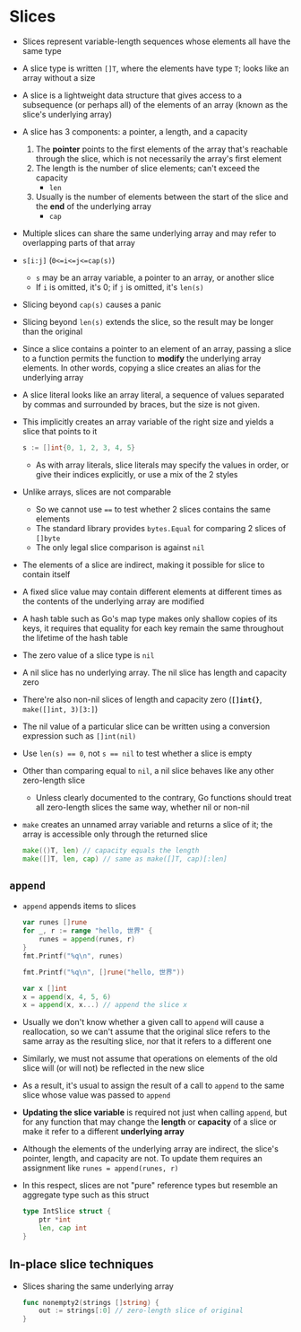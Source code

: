 # Slices
- Slices represent variable-length sequences whose elements all have the same type
- A slice type is written `[]T`, where the elements have type `T`; looks like an array without a size
- A slice is a lightweight data structure that gives access to a subsequence (or perhaps all) of the elements of an array (known as the slice's underlying array)
- A slice has 3 components: a pointer, a length, and a capacity
   1. The **pointer** points to the first elements of the array that's reachable through the slice, which is not necessarily the array's first element
   2. The length is the number of slice elements; can't exceed the capacity
        - `len`
   3. Usually is the number of elements between the start of the slice and the **end** of the underlying array
        - `cap`
- Multiple slices can share the same underlying array and may refer to overlapping parts of that array
- `s[i:j]` (`0<=i<=j<=cap(s)`)
    - `s` may be an array variable, a pointer to an array, or another slice
    - If `i` is omitted, it's 0; if `j` is omitted, it's `len(s)`
- Slicing beyond `cap(s)` causes a panic
- Slicing beyond `len(s)` extends the slice, so the result may be longer than the original
- Since a slice contains a pointer to an element of an array, passing a slice to a function permits the function to **modify** the underlying array elements. In other words, copying a slice creates an alias for the underlying array
- A slice literal looks like an array literal, a sequence of values separated by commas and surrounded by braces, but the size is not given. 
- This implicitly creates an array variable of the right size and yields a slice that points to it

    ```go
	s := []int{0, 1, 2, 3, 4, 5}
    ```

    - As with array literals, slice literals may specify the values in order, or give their indices explicitly, or use a mix of the 2 styles
- Unlike arrays, slices are not comparable
    - So we cannot use `==` to test whether 2 slices contains the same elements
    - The standard library provides `bytes.Equal` for comparing 2 slices of `[]byte`
    - The only legal slice comparison is against `nil`
- The elements of a slice are indirect, making it possible for slice to contain itself
- A fixed slice value may contain different elements at different times as the contents of the underlying array are modified
- A hash table such as Go's map type makes only shallow copies of its keys, it requires that equality for each key remain the same throughout the lifetime of the hash table


- The zero value of a slice type is `nil`
- A nil slice has no underlying array. The nil slice has length and capacity zero
- There're also non-nil slices of length and capacity zero (**`[]int{}`**, `make([]int, 3)[3:]`)
- The nil value of a particular slice can be written using a conversion expression such as `[]int(nil)`
- Use `len(s) == 0`, not `s == nil` to test whether a slice is empty
- Other than comparing equal to `nil`, a nil slice behaves like any other zero-length slice
    - Unless clearly documented to the contrary, Go functions should treat all zero-length slices the same way, whether nil or non-nil
- `make` creates an unnamed array variable and returns a slice of it; the array is accessible only through the returned slice

    ```go
    make(()T, len) // capacity equals the length
    make([]T, len, cap) // same as make([]T, cap)[:len]
    ```

## `append`
- `append` appends items to slices

    ```go
    var runes []rune
    for _, r := range "hello, 世界" {
        runes = append(runes, r)
    }
    fmt.Printf("%q\n", runes)

    fmt.Printf("%q\n", []rune("hello, 世界"))

    var x []int
    x = append(x, 4, 5, 6)
    x = append(x, x...) // append the slice x
    ```

- Usually we don't know whether a given call to `append` will cause a reallocation, so we can't assume that the original slice refers to the same array as the resulting slice, nor that it refers to a different one
- Similarly, we must not assume that operations on elements of the old slice will (or will not) be reflected in the new slice
- As a result, it's usual to assign the result of a call to `append` to the same slice whose value was passed to `append`
- **Updating the slice variable** is required not just when calling `append`, but for any function that may change the **length** or **capacity** of a slice or make it refer to a different **underlying array**
- Although the elements of the underlying array are indirect, the slice's pointer, length, and capacity are not. To update them requires an assignment like `runes = append(runes, r)`
- In this respect, slices are not "pure" reference types but resemble an aggregate type such as this struct

    ```go
    type IntSlice struct {
        ptr *int
        len, cap int
    }
    ```

## In-place slice techniques
- Slices sharing the same underlying array

    ```go
    func nonempty2(strings []string) {
        out := strings[:0] // zero-length slice of original
    }
    ```